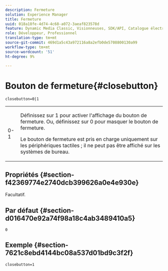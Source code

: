 ```yaml
---
description: Fermeture
solution: Experience Manager
title: Fermeture
uuid: 018a18fe-4d74-4c68-a072-3aeaf823578d
feature: Dynamic Media Classic, Visionneuses, SDK/API, Catalogue électronique
role: Développeur, Professionnel
translation-type: tm+mt
source-git-commit: 469d1a5c43a972116a8a2efb0de5708800130a99
workflow-type: tm+mt
source-wordcount: '51'
ht-degree: 9%

---
```



# Bouton de fermeture{#closebutton}

`closebutton=0|1`

<table id="table_9B98C97485DD4DEB8A6ECBCE8DF6B886"> 
 <tbody> 
  <tr> 
   <td colname="col1"> <p> <span class="codeph"> 0-1  </span> </p> </td> 
   <td colname="col2"> <p>Définissez sur <span class="codeph"> 1 </span> pour activer l'affichage du bouton de fermeture. Ou, définissez sur <span class="codeph"> 0 </span> pour masquer le bouton de fermeture. </p> <p>Le bouton de fermeture est pris en charge uniquement sur les périphériques tactiles ; il ne peut pas être affiché sur les systèmes de bureau. </p> </td> 
  </tr> 
 </tbody> 
</table>

## Propriétés {#section-f42369774e2740dcb399626a0e4e930e}

Facultatif.

## Par défaut {#section-d016470e92a74f98a18c4ab3489410a5}

`0`

## Exemple {#section-7621c8ebd4144bc08a537d01bd9c3f2f}

```
closebutton=1
```

